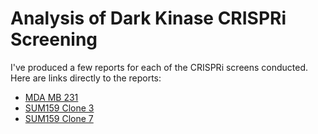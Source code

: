 # Analysis of Dark Kinase CRISPRi Screening

I've produced a few reports for each of the CRISPRi screens conducted. Here are links directly to the reports:

* [MDA MB 231](https://github.com/IDG-Kinase/CRISPRi_analysis/blob/master/DK_MDAMB231/CRISPRi_analysis.md)
* [SUM159 Clone 3](https://github.com/IDG-Kinase/CRISPRi_analysis/blob/master/DK_SUM159_C3/CRISPRi_analysis.md)
* [SUM159 Clone 7](https://github.com/IDG-Kinase/CRISPRi_analysis/blob/master/DK_SUM159_C7/CRISPRi_analysis.md)
